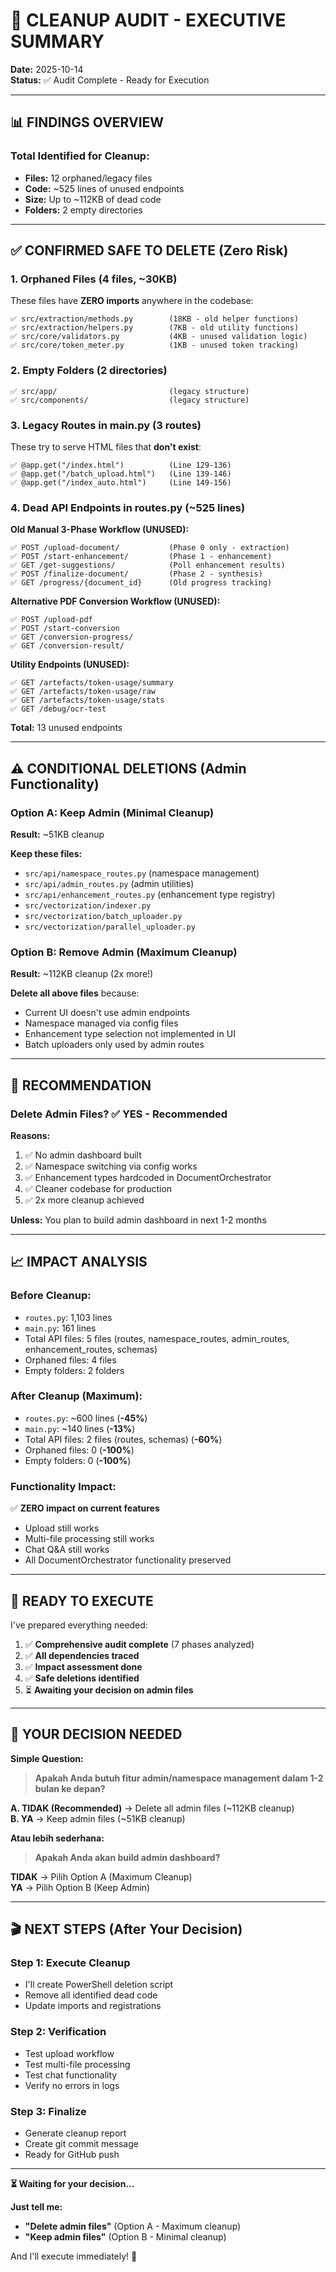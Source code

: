 # 🧹 **CLEANUP AUDIT - EXECUTIVE SUMMARY**

**Date:** 2025-10-14  
**Status:** ✅ Audit Complete - Ready for Execution

---

## 📊 **FINDINGS OVERVIEW**

### **Total Identified for Cleanup:**
- **Files:** 12 orphaned/legacy files
- **Code:** ~525 lines of unused endpoints
- **Size:** Up to ~112KB of dead code
- **Folders:** 2 empty directories

---

## ✅ **CONFIRMED SAFE TO DELETE (Zero Risk)**

### **1. Orphaned Files (4 files, ~30KB)**
These files have **ZERO imports** anywhere in the codebase:

```
✅ src/extraction/methods.py        (18KB - old helper functions)
✅ src/extraction/helpers.py        (7KB - old utility functions)
✅ src/core/validators.py           (4KB - unused validation logic)
✅ src/core/token_meter.py          (1KB - unused token tracking)
```

### **2. Empty Folders (2 directories)**
```
✅ src/app/                         (legacy structure)
✅ src/components/                  (legacy structure)
```

### **3. Legacy Routes in main.py (3 routes)**
These try to serve HTML files that **don't exist**:
```
✅ @app.get("/index.html")          (Line 129-136)
✅ @app.get("/batch_upload.html")   (Line 139-146)
✅ @app.get("/index_auto.html")     (Line 149-156)
```

### **4. Dead API Endpoints in routes.py (~525 lines)**

**Old Manual 3-Phase Workflow (UNUSED):**
```
✅ POST /upload-document/           (Phase 0 only - extraction)
✅ POST /start-enhancement/         (Phase 1 - enhancement)
✅ GET /get-suggestions/            (Poll enhancement results)
✅ POST /finalize-document/         (Phase 2 - synthesis)
✅ GET /progress/{document_id}      (Old progress tracking)
```

**Alternative PDF Conversion Workflow (UNUSED):**
```
✅ POST /upload-pdf
✅ POST /start-conversion
✅ GET /conversion-progress/
✅ GET /conversion-result/
```

**Utility Endpoints (UNUSED):**
```
✅ GET /artefacts/token-usage/summary
✅ GET /artefacts/token-usage/raw
✅ GET /artefacts/token-usage/stats
✅ GET /debug/ocr-test
```

**Total:** 13 unused endpoints

---

## ⚠️ **CONDITIONAL DELETIONS (Admin Functionality)**

### **Option A: Keep Admin (Minimal Cleanup)**
**Result:** ~51KB cleanup

**Keep these files:**
- `src/api/namespace_routes.py` (namespace management)
- `src/api/admin_routes.py` (admin utilities)
- `src/api/enhancement_routes.py` (enhancement type registry)
- `src/vectorization/indexer.py`
- `src/vectorization/batch_uploader.py`
- `src/vectorization/parallel_uploader.py`

### **Option B: Remove Admin (Maximum Cleanup)**
**Result:** ~112KB cleanup (2x more!)

**Delete all above files** because:
- Current UI doesn't use admin endpoints
- Namespace managed via config files
- Enhancement type selection not implemented in UI
- Batch uploaders only used by admin routes

---

## 🎯 **RECOMMENDATION**

### **Delete Admin Files?** ✅ **YES - Recommended**

**Reasons:**
1. ✅ No admin dashboard built
2. ✅ Namespace switching via config works
3. ✅ Enhancement types hardcoded in DocumentOrchestrator
4. ✅ Cleaner codebase for production
5. ✅ 2x more cleanup achieved

**Unless:** You plan to build admin dashboard in next 1-2 months

---

## 📈 **IMPACT ANALYSIS**

### **Before Cleanup:**
- `routes.py`: 1,103 lines
- `main.py`: 161 lines
- Total API files: 5 files (routes, namespace_routes, admin_routes, enhancement_routes, schemas)
- Orphaned files: 4 files
- Empty folders: 2 folders

### **After Cleanup (Maximum):**
- `routes.py`: ~600 lines (**-45%**)
- `main.py`: ~140 lines (**-13%**)
- Total API files: 2 files (routes, schemas) (**-60%**)
- Orphaned files: 0 (**-100%**)
- Empty folders: 0 (**-100%**)

### **Functionality Impact:**
✅ **ZERO impact on current features**
- Upload still works
- Multi-file processing still works
- Chat Q&A still works
- All DocumentOrchestrator functionality preserved

---

## 🚀 **READY TO EXECUTE**

I've prepared everything needed:

1. ✅ **Comprehensive audit complete** (7 phases analyzed)
2. ✅ **All dependencies traced**
3. ✅ **Impact assessment done**
4. ✅ **Safe deletions identified**
5. ⏳ **Awaiting your decision on admin files**

---

## 📝 **YOUR DECISION NEEDED**

**Simple Question:**

> **Apakah Anda butuh fitur admin/namespace management dalam 1-2 bulan ke depan?**

**A. TIDAK (Recommended)** → Delete all admin files (~112KB cleanup)  
**B. YA** → Keep admin files (~51KB cleanup)

**Atau lebih sederhana:**

> **Apakah Anda akan build admin dashboard?**

**TIDAK** → Pilih Option A (Maximum Cleanup)  
**YA** → Pilih Option B (Keep Admin)

---

## 🎬 **NEXT STEPS (After Your Decision)**

### **Step 1: Execute Cleanup**
- I'll create PowerShell deletion script
- Remove all identified dead code
- Update imports and registrations

### **Step 2: Verification**
- Test upload workflow
- Test multi-file processing  
- Test chat functionality
- Verify no errors in logs

### **Step 3: Finalize**
- Generate cleanup report
- Create git commit message
- Ready for GitHub push

---

**⏳ Waiting for your decision...**

**Just tell me:** 
- **"Delete admin files"** (Option A - Maximum cleanup)
- **"Keep admin files"** (Option B - Minimal cleanup)

And I'll execute immediately! 🚀
